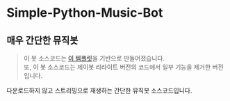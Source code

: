 # Simple-Python-Music-Bot
## 매우 간단한 뮤직봇
> 이 봇 소스코드는 [이 템플릿](https://github.com/eunwoo1104/discord-py-bot-template)을 기반으로 만들어졌습니다.  
> 또, 이 봇 소스코드는 제이봇 리라이트 버전의 코드에서 일부 기능을 제거한 버전입니다.
>
다운로드하지 않고 스트리밍으로 재생하는 간단한 뮤직봇 소스코드입니다.